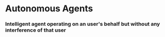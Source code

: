 # Autonomous Agents

### Intelligent agent operating on an user's behalf but without any interference of that user
